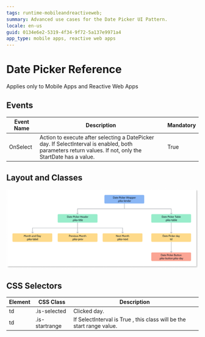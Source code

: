 ```yaml
---
tags: runtime-mobileandreactiveweb;  
summary: Advanced use cases for the Date Picker UI Pattern.
locale: en-us
guid: 0134e6e2-5319-4f34-9f72-5a137e9971a4
app_type: mobile apps, reactive web apps
---
```


# Date Picker Reference

<div class="info" markdown="1">

Applies only to Mobile Apps and Reactive Web Apps

</div>

## Events

| **Event Name** |  **Description** |  **Mandatory**  |
| ---|---|--- |  
| OnSelect | Action to execute after selecting a DatePicker day. If SelectInterval is enabled, both parameters return values. If not, only the StartDate has a value.  |  True  |
  
## Layout and Classes

![](images/datepicker-layout-classes-diag.png)

## CSS Selectors

| **Element** |  **CSS Class** |  **Description**  |
|---|---|---  
| td | .is-selected  | Clicked day. | 
| td | .is-startrange  | If SelectInterval is True , this class will be the start range value.  |

